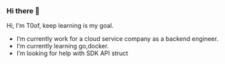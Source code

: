 ### Hi there 👋

Hi, I'm T0of, keep learning is my goal.

- I’m currently work for a cloud service company as a backend engineer. 
- I’m currently learning go,docker.
- I’m looking for help with SDK API struct 
